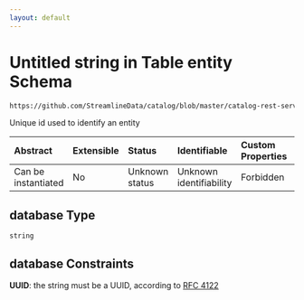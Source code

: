```yaml
---
layout: default
---
```

# Untitled string in Table entity Schema

```txt
https://github.com/StreamlineData/catalog/blob/master/catalog-rest-service/src/main/resources/json/schema/api/data/createTable.json#/properties/database
```

Unique id used to identify an entity

| Abstract            | Extensible | Status         | Identifiable            | Custom Properties | Additional Properties | Access Restrictions | Defined In                                                                   |
| :------------------ | :--------- | :------------- | :---------------------- | :---------------- | :-------------------- | :------------------ | :--------------------------------------------------------------------------- |
| Can be instantiated | No         | Unknown status | Unknown identifiability | Forbidden         | Allowed               | none                | [createTable.json*](../out/api/data/createTable.json "open original schema") |

## database Type

`string`

## database Constraints

**UUID**: the string must be a UUID, according to [RFC 4122](https://tools.ietf.org/html/rfc4122 "check the specification")
